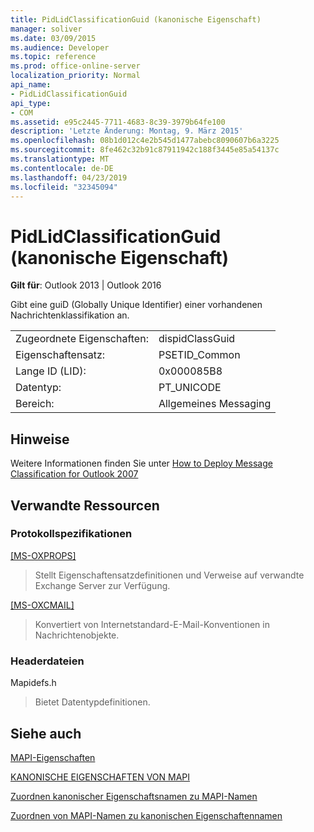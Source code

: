 ```yaml
---
title: PidLidClassificationGuid (kanonische Eigenschaft)
manager: soliver
ms.date: 03/09/2015
ms.audience: Developer
ms.topic: reference
ms.prod: office-online-server
localization_priority: Normal
api_name:
- PidLidClassificationGuid
api_type:
- COM
ms.assetid: e95c2445-7711-4683-8c39-3979b64fe100
description: 'Letzte Änderung: Montag, 9. März 2015'
ms.openlocfilehash: 08b1d012c4e2b545d1477abebc8090607b6a3225
ms.sourcegitcommit: 8fe462c32b91c87911942c188f3445e85a54137c
ms.translationtype: MT
ms.contentlocale: de-DE
ms.lasthandoff: 04/23/2019
ms.locfileid: "32345094"
---
```

# <a name="pidlidclassificationguid-canonical-property"></a>PidLidClassificationGuid (kanonische Eigenschaft)

  
  
**Gilt für**: Outlook 2013 | Outlook 2016 
  
Gibt eine guiD (Globally Unique Identifier) einer vorhandenen Nachrichtenklassifikation an.
  
|||
|:-----|:-----|
|Zugeordnete Eigenschaften:  <br/> |dispidClassGuid  <br/> |
|Eigenschaftensatz:  <br/> |PSETID_Common  <br/> |
|Lange ID (LID):  <br/> |0x000085B8  <br/> |
|Datentyp:  <br/> |PT_UNICODE  <br/> |
|Bereich:  <br/> |Allgemeines Messaging  <br/> |
   
## <a name="remarks"></a>Hinweise

Weitere Informationen finden Sie unter [How to Deploy Message Classification for Outlook 2007](https://msdn.microsoft.com/library/5a220424-edd5-4a21-b7fd-8106c23c3b39.aspx)
  
## <a name="related-resources"></a>Verwandte Ressourcen

### <a name="protocol-specifications"></a>Protokollspezifikationen

[[MS-OXPROPS]](https://msdn.microsoft.com/library/f6ab1613-aefe-447d-a49c-18217230b148%28Office.15%29.aspx)
  
> Stellt Eigenschaftensatzdefinitionen und Verweise auf verwandte Exchange Server zur Verfügung.
    
[[MS-OXCMAIL]](https://msdn.microsoft.com/library/b60d48db-183f-4bf5-a908-f584e62cb2d4%28Office.15%29.aspx)
  
> Konvertiert von Internetstandard-E-Mail-Konventionen in Nachrichtenobjekte.
    
### <a name="header-files"></a>Headerdateien

Mapidefs.h
  
> Bietet Datentypdefinitionen.
    
## <a name="see-also"></a>Siehe auch



[MAPI-Eigenschaften](mapi-properties.md)
  
[KANONISCHE EIGENSCHAFTEN VON MAPI](mapi-canonical-properties.md)
  
[Zuordnen kanonischer Eigenschaftsnamen zu MAPI-Namen](mapping-canonical-property-names-to-mapi-names.md)
  
[Zuordnen von MAPI-Namen zu kanonischen Eigenschaftennamen](mapping-mapi-names-to-canonical-property-names.md)

